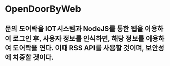 # OpenDoorByWeb

문의 도어락을 IOT시스템과 NodeJS를 통한 웹을 이용하여 로그인 후, 사용자 정보를 인식하면, 해당 정보를 이용하여 도어락을 연다.
이때 RSS API를 사용할 것이며, 보안성에 치중할 것이다.
----------------------------------------------------
